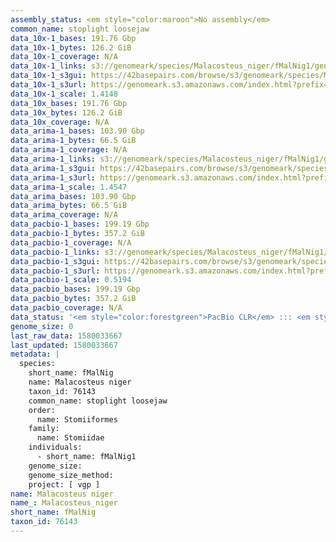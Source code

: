 ```yaml
---
assembly_status: <em style="color:maroon">No assembly</em>
common_name: stoplight loosejaw
data_10x-1_bases: 191.76 Gbp
data_10x-1_bytes: 126.2 GiB
data_10x-1_coverage: N/A
data_10x-1_links: s3://genomeark/species/Malacosteus_niger/fMalNig1/genomic_data/10x/<br>
data_10x-1_s3gui: https://42basepairs.com/browse/s3/genomeark/species/Malacosteus_niger/fMalNig1/genomic_data/10x/
data_10x-1_s3url: https://genomeark.s3.amazonaws.com/index.html?prefix=species/Malacosteus_niger/fMalNig1/genomic_data/10x/
data_10x-1_scale: 1.4148
data_10x_bases: 191.76 Gbp
data_10x_bytes: 126.2 GiB
data_10x_coverage: N/A
data_arima-1_bases: 103.90 Gbp
data_arima-1_bytes: 66.5 GiB
data_arima-1_coverage: N/A
data_arima-1_links: s3://genomeark/species/Malacosteus_niger/fMalNig1/genomic_data/arima/<br>
data_arima-1_s3gui: https://42basepairs.com/browse/s3/genomeark/species/Malacosteus_niger/fMalNig1/genomic_data/arima/
data_arima-1_s3url: https://genomeark.s3.amazonaws.com/index.html?prefix=species/Malacosteus_niger/fMalNig1/genomic_data/arima/
data_arima-1_scale: 1.4547
data_arima_bases: 103.90 Gbp
data_arima_bytes: 66.5 GiB
data_arima_coverage: N/A
data_pacbio-1_bases: 199.19 Gbp
data_pacbio-1_bytes: 357.2 GiB
data_pacbio-1_coverage: N/A
data_pacbio-1_links: s3://genomeark/species/Malacosteus_niger/fMalNig1/genomic_data/pacbio/<br>
data_pacbio-1_s3gui: https://42basepairs.com/browse/s3/genomeark/species/Malacosteus_niger/fMalNig1/genomic_data/pacbio/
data_pacbio-1_s3url: https://genomeark.s3.amazonaws.com/index.html?prefix=species/Malacosteus_niger/fMalNig1/genomic_data/pacbio/
data_pacbio-1_scale: 0.5194
data_pacbio_bases: 199.19 Gbp
data_pacbio_bytes: 357.2 GiB
data_pacbio_coverage: N/A
data_status: '<em style="color:forestgreen">PacBio CLR</em> ::: <em style="color:forestgreen">10x</em> ::: <em style="color:forestgreen">Arima</em>'
genome_size: 0
last_raw_data: 1580033667
last_updated: 1580033667
metadata: |
  species:
    short_name: fMalNig
    name: Malacosteus niger
    taxon_id: 76143
    common_name: stoplight loosejaw
    order:
      name: Stomiiformes
    family:
      name: Stomiidae
    individuals:
      - short_name: fMalNig1
    genome_size: 
    genome_size_method:
    project: [ vgp ]
name: Malacosteus niger
name_: Malacosteus_niger
short_name: fMalNig
taxon_id: 76143
---
```

